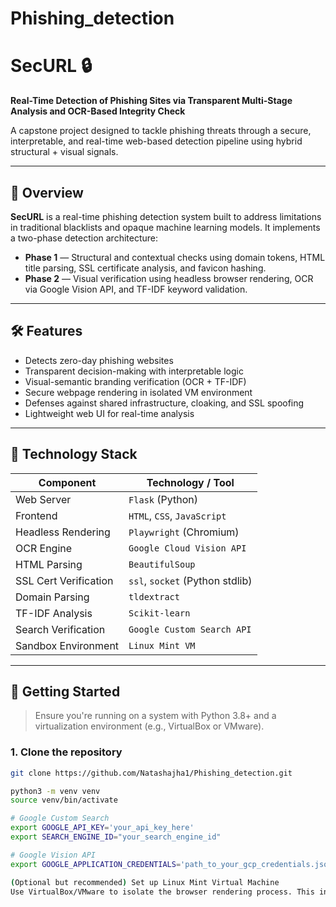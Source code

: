 # Phishing_detection
# SecURL 🔒  
**Real-Time Detection of Phishing Sites via Transparent Multi-Stage Analysis and OCR-Based Integrity Check**

A capstone project designed to tackle phishing threats through a secure, interpretable, and real-time web-based detection pipeline using hybrid structural + visual signals.

---

## 📌 Overview

**SecURL** is a real-time phishing detection system built to address limitations in traditional blacklists and opaque machine learning models. It implements a two-phase detection architecture:

- **Phase 1** — Structural and contextual checks using domain tokens, HTML title parsing, SSL certificate analysis, and favicon hashing.
- **Phase 2** — Visual verification using headless browser rendering, OCR via Google Vision API, and TF-IDF keyword validation.
---

## 🛠 Features

- Detects zero-day phishing websites
- Transparent decision-making with interpretable logic
- Visual-semantic branding verification (OCR + TF-IDF)
- Secure webpage rendering in isolated VM environment
- Defenses against shared infrastructure, cloaking, and SSL spoofing
- Lightweight web UI for real-time analysis

---

## 🔧 Technology Stack

| Component               | Technology / Tool                      |
|------------------------|----------------------------------------|
| Web Server             | `Flask` (Python)                       |
| Frontend               | `HTML`, `CSS`, `JavaScript`           |
| Headless Rendering     | `Playwright` (Chromium)                |
| OCR Engine             | `Google Cloud Vision API`              |
| HTML Parsing           | `BeautifulSoup`                        |
| SSL Cert Verification  | `ssl`, `socket` (Python stdlib)        |
| Domain Parsing         | `tldextract`                           |
| TF-IDF Analysis        | `Scikit-learn`                         |
| Search Verification    | `Google Custom Search API`             |
| Sandbox Environment    | `Linux Mint VM`                        |

---

## 🚀 Getting Started

> Ensure you're running on a system with Python 3.8+ and a virtualization environment (e.g., VirtualBox or VMware).

### 1. Clone the repository
```bash
git clone https://github.com/Natashajha1/Phishing_detection.git

python3 -m venv venv
source venv/bin/activate

# Google Custom Search
export GOOGLE_API_KEY='your_api_key_here'
export SEARCH_ENGINE_ID="your_search_engine_id"

# Google Vision API
export GOOGLE_APPLICATION_CREDENTIALS='path_to_your_gcp_credentials.json'

(Optional but recommended) Set up Linux Mint Virtual Machine
Use VirtualBox/VMware to isolate the browser rendering process. This increases security against drive-by-downloads and cloaked phishing pages.


